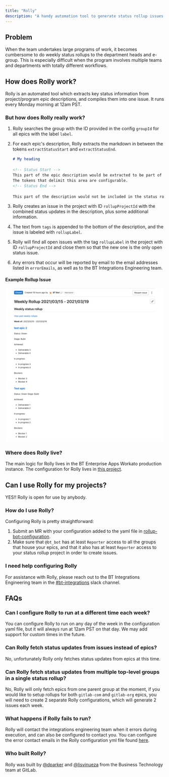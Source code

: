 ```yaml
---
title: "Rolly"
description: "A handy automation tool to generate status rollup issues for large projects and programs"
---
```


<link rel="stylesheet" type="text/css" href="/stylesheets/biztech.css" />

## Problem

When the team undertakes large programs of work, it becomes cumbersome to do weekly status rollups to the department heads and e-group. This is especially difficult when the program involves multiple teams and departments with totally different workflows.

## How does Rolly work?

Rolly is an automated tool which extracts key status information from project/program epic descriptions, and compiles them into one issue. It runs every Monday morning at 12am PST.

### But how does Rolly really work?

1. Rolly searches the group with the ID provided in the config `groupId` for all epics with the label `label`.
1. For each epic's description, Rolly extracts the markdown in between the tokens `extractStatusStart` and `extractStatusEnd`.

    ```markdown
    # My heading

    <!-- Status Start -->
    This part of the epic description would be extracted to be part of the rollup issue.
    The tokens that delimit this area are configurable.
    <!-- Status End -->

    This part of the description would not be included in the status rollup since it's outside of the extract tokens.
    ```

1. Rolly creates an issue in the project with ID `rollupProjectId` with the combined status updates in the description, plus some additional information.
1. The text from `tags` is appended to the bottom of the description, and the issue is labeled with `rollupLabel`.
1. Rolly will find all open issues with the tag `rollupLabel` in the project with ID `rollupProjectId` and close them so that the new one is the only open status issue.
1. Any errors that occur will be reported by email to the email addresses listed in `errorEmails`, as well as to the BT Integrations Engineering team.

#### Example Rollup Issue

![Example Rollup Issue](rollupissue.png)

### Where does Rolly live?

The main logic for Rolly lives in the BT Enterprise Apps Workato production instance. The configuration for Rolly lives in [this project](https://gitlab.com/gitlab-com/business-technology/enterprise-apps/integrations/rollup-bot-configuration).

## Can I use Rolly for my projects?

YES!! Rolly is open for use by anybody.

### How do I use Rolly?

Configuring Rolly is pretty straightforward:

1. Submit an MR with your configuration added to the yaml file in [rollup-bot-configuration](https://gitlab.com/gitlab-com/business-technology/enterprise-apps/integrations/rollup-bot-configuration/-/blob/master/rollupconf.yml).
2. Make sure that `@bt_bot` has at least `Reporter` access to all the groups that house your epics, and that it also has at least `Reporter` access to your status rollup project in order to create issues.

### I need help configuring Rolly

For assistance with Rolly, please reach out to the BT Integrations Engineering team in the [#bt-integrations](https://gitlab.slack.com/archives/C015U7R5XJ8) slack channel.

## FAQs

### Can I configure Rolly to run at a different time each week?

You can configure Rolly to run on any day of the week in the configuration yaml file, but it will always run at 12am PST on that day. We may add support for custom times in the future.

### Can Rolly fetch status updates from issues instead of epics?

No, unfortunately Rolly only fetches status updates from epics at this time.

### Can Rolly fetch status updates from multiple top-level groups in a single status rollup?

No, Rolly will only fetch epics from one parent group at the moment, if you would like to setup rollups for both `gitlab-com` and `gitlab-org` epics, you will need to create 2 separate Rolly configurations, which will generate 2 issues each week.

### What happens if Rolly fails to run?

Rolly will contact the integrations engineering team when it errors during execution, and can also be configured to contact you. You can configure the error contact emails in the Rolly configuration yml file found [here](https://gitlab.com/gitlab-com/business-technology/enterprise-apps/integrations/rollup-bot-configuration/-/blob/master/rollupconf.yml).

### Who built Rolly?

Rolly was built by [@dparker](https://gitlab.com/dparker) and [@lisvinueza](https://gitlab.com/lisvinueza) from the Business Technology team at GitLab.

